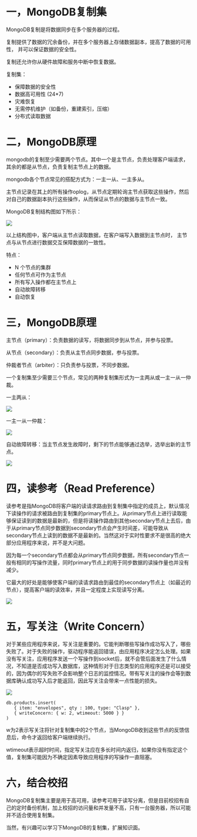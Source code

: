 # 一，MongoDB复制集 #
MongoDB复制是将数据同步在多个服务器的过程。

复制提供了数据的冗余备份，并在多个服务器上存储数据副本，提高了数据的可用性， 并可以保证数据的安全性。

复制还允许你从硬件故障和服务中断中恢复数据。

复制集：

 - 保障数据的安全性
 - 数据高可用性 (24*7)
 - 灾难恢复
 - 无需停机维护（如备份，重建索引，压缩）
 - 分布式读取数据

# 二，MongoDB原理 #
mongodb的复制至少需要两个节点。其中一个是主节点，负责处理客户端请求，其余的都是从节点，负责复制主节点上的数据。

mongodb各个节点常见的搭配方式为：一主一从、一主多从。

主节点记录在其上的所有操作oplog，从节点定期轮询主节点获取这些操作，然后对自己的数据副本执行这些操作，从而保证从节点的数据与主节点一致。

MongoDB复制结构图如下所示：

![](replica-set-read-write-operations-primary.png)

以上结构图中，客户端从主节点读取数据，在客户端写入数据到主节点时， 主节点与从节点进行数据交互保障数据的一致性。

特点：

 - N 个节点的集群
 - 任何节点可作为主节点
 - 所有写入操作都在主节点上
 - 自动故障转移
 - 自动恢复

# 三，MongoDB原理 #

主节点（primary）：负责数据的读写，将数据同步到从节点，并参与投票。

从节点（secondary）：负责从主节点同步数据，参与投票。

仲裁者节点（arbiter）：只负责参与投票，不同步数据。

一个复制集至少需要三个节点，常见的两种复制集形式为一主两从或一主一从一仲裁。

一主两从：

![](replica-set-primary-with-two-secondaries.png)

一主一从一仲裁：

![](replica-set-primary-with-secondary-and-arbiter.png)

自动故障转移：当主节点发生故障时，剩下的节点能够通过选举，选举出新的主节点。

![](replica-set-trigger-election.png)

# 四，读参考（Read Preference） #
读参考是指MongoDB将客户端的读请求路由到复制集中指定的成员上，默认情况下读操作的请求被路由到复制集的primary节点上。从primary节点上进行读取能够保证读到的数据是最新的，但是将读操作路由到其他secondary节点上去后，由于从primary节点同步数据到secondary节点会产生时间差，可能导致从secondary节点上读到的数据不是最新的。当然这对于实时性要求不是很高的绝大部分应用程序来说，并不是大问题。

因为每一个secondary节点都会从primary节点同步数据，所有secondary节点一般有相同的写操作流量，同时primary节点上的用于同步数据的读操作量也并没有减少。

它最大的好处是能够使客户端的读请求路由到最佳的secondary节点上（如最近的节点），提高客户端的读效率，并且一定程度上实现读写分离。

![](replica-set-read-preference.png)

# 五，写关注（Write Concern） #
对于某些应用程序来说，写关注是重要的。它能判断哪些写操作成功写入了，哪些失败了。对于失败的操作，驱动程序能返回错误，由应用程序决定怎么处理。如果没有写关注，应用程序发送一个写操作到socket后，就不会管后面发生了什么情况，不知道是否成功写入数据库，这种情形对于日志类型的应用程序还是可以接受的，因为偶尔的写失败不会影响整个日志的监控情况。带有写关注的操作会等到数据库确认成功写入后才能返回，因此写关注会带来一点性能的损失。

![](crud-write-concern-w2.png)

    db.products.insert(
       { item: "envelopes", qty : 100, type: "Clasp" },
       { writeConcern: { w: 2, wtimeout: 5000 } }
    )

w为2表示写关注将针对复制集中的2个节点，当MongoDB收到这些节点的反馈信息后，命令才返回给客户端继续执行。

wtimeout表示超时时间，指定写关注应在多长时间内返归，如果你没有指定这个值，复制集可能因为不确定因素导致应用程序的写操作一直阻塞。

# 六，结合校招 #
MongoDB复制集主要是用于高可用，读参考可用于读写分离，但是目前校招有自己的定时备份机制，加上校招的访问量和并发量不高，只有一台服务器，所以可能并不适合使用复制集。

当然，有兴趣可以学习下MongoDB的复制集，扩展知识面。
